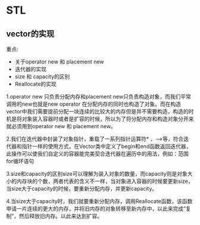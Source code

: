 

# STL

## vector的实现

重点:

- 关于operator new 和 placement new
- 迭代器的实现
- size 和 capacity的区别
- Reallocate的实现

1.operator new 只负责分配内存和placement new只负责构造对象，而我们平常调用的new也就是new operator 在分配内存的同时也构造了对象。而在构造vector中我们需要提前分配一块连续的比较大的内存但是并不需要构造，构造的时机是将对象装入容器时或者是扩容的时候，所以为了将分配内存和构造对象分开来就必须用到operator new 和 placement new。

2.我们在迭代器中封装了对象指针，重载了一系列指针运算符* 、–>等，符合迭代器和指针一样的使用方式，在Vector类中定义了begin和end函数返回迭代器，此操作可以使我们自定义的容器能完美契合迭代器在遍历中的用法，例如：范围for循环语句

3.size和capacity的区别size可以理解为装入对象的数量，而capacity则是对象大小的内存块的个数，两者代表的含义不一样，当对象进入容器的时候要更新size，当size大于capacity的时候，要重新分配内存，并更新capacity。

4.当size大于capacity时，我们就要重新分配内存，调用Reallocate函数，该函数申请一片连续的更大的内存，并将旧内存的对象转移至新内存中，以此来完成“复制”，然后释放旧内存。以此来达到扩容。
